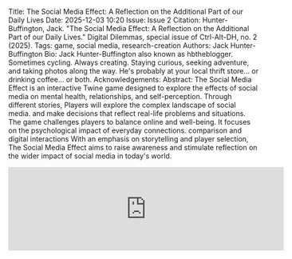 Title: The Social Media Effect: A Reflection on the Additional Part of our Daily Lives
Date: 2025-12-03 10:20
Issue: Issue 2
Citation: Hunter-Buffington, Jack. "The Social Media Effect: A Reflection on the Additional Part of our Daily Lives." Digital Dilemmas, special issue of Ctrl-Alt-DH, no. 2 (2025).
Tags: game, social media, research-creation
Authors: Jack Hunter-Buffington
Bio: Jack Hunter-Buffington also known as hbtheblogger. Sometimes cycling. Always creating. Staying curious, seeking adventure, and taking photos along the way. He's probably at your local thrift store... or drinking coffee... or both.
Acknowledgements:
Abstract: The Social Media Effect is an interactive Twine game designed to explore the effects of social media on mental health, relationships, and self-perception. Through different stories, Players will explore the complex landscape of social media. and make decisions that reflect real-life problems and situations. The game challenges players to balance online and well-being. It focuses on the psychological impact of everyday connections. comparison and digital interactions With an emphasis on storytelling and player selection, The Social Media Effect aims to raise awareness and stimulate reflection on the wider impact of social media in today's world.

<iframe src="https://itch.io/embed/1832388" width="552" height="167" frameborder="0"><a href="https://hbtheblogger.itch.io/the-social-media-effect">The Social Media Effect by hbtheblogger</a></iframe>
